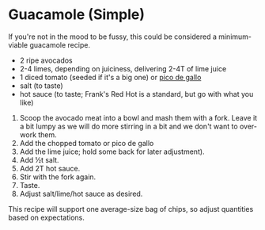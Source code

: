 Guacamole (Simple)
=========

If you're not in the mood to be fussy, this could be considered a minimum-viable guacamole recipe.

* 2 ripe avocados
* 2-4 limes, depending on juiciness, delivering 2-4T of lime juice
* 1 diced tomato (seeded if it's a big one) or [pico de gallo](./Pico_de_gallo.md)
* salt (to taste)
* hot sauce (to taste; Frank's Red Hot is a standard, but go with what you like)

1. Scoop the avocado meat into a bowl and mash them with a fork. Leave it a bit lumpy as we will do more stirring in a bit and we don't want to over-work them.
2. Add the chopped tomato or pico de gallo
3. Add the lime juice; hold some back for later adjustment).
4. Add ½t salt.
5. Add 2T hot sauce.
6. Stir with the fork again.
7. Taste.
8. Adjust salt/lime/hot sauce as desired.

This recipe will support one average-size bag of chips, so adjust quantities based on expectations.